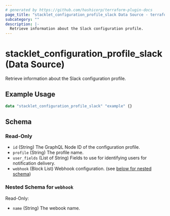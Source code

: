 ```yaml
---
# generated by https://github.com/hashicorp/terraform-plugin-docs
page_title: "stacklet_configuration_profile_slack Data Source - terraform-provider-stacklet"
subcategory: ""
description: |-
  Retrieve information about the Slack configuration profile.
---
```


# stacklet_configuration_profile_slack (Data Source)

Retrieve information about the Slack configuration profile.

## Example Usage

```terraform
data "stacklet_configuration_profile_slack" "example" {}
```

<!-- schema generated by tfplugindocs -->
## Schema

### Read-Only

- `id` (String) The GraphQL Node ID of the configuration profile.
- `profile` (String) The profile name.
- `user_fields` (List of String) Fields to use for identifying users for notification delivery.
- `webhook` (Block List) Webhook configuration. (see [below for nested schema](#nestedblock--webhook))

<a id="nestedblock--webhook"></a>
### Nested Schema for `webhook`

Read-Only:

- `name` (String) The webook name.
